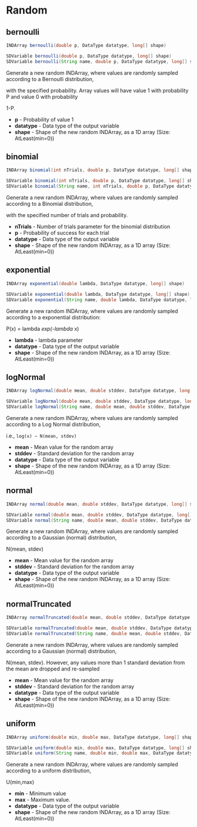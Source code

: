 # Random

## bernoulli

```java
INDArray bernoulli(double p, DataType datatype, long[] shape)

SDVariable bernoulli(double p, DataType datatype, long[] shape)
SDVariable bernoulli(String name, double p, DataType datatype, long[] shape)
```

Generate a new random INDArray, where values are randomly sampled according to a Bernoulli distribution,

with the specified probability. Array values will have value 1 with probability P and value 0 with probability

1-P.

* **p** - Probability of value 1
* **datatype** - Data type of the output variable
* **shape** - Shape of the new random INDArray, as a 1D array (Size: AtLeast(min=0))

## binomial

```java
INDArray binomial(int nTrials, double p, DataType datatype, long[] shape)

SDVariable binomial(int nTrials, double p, DataType datatype, long[] shape)
SDVariable binomial(String name, int nTrials, double p, DataType datatype, long[] shape)
```

Generate a new random INDArray, where values are randomly sampled according to a Binomial distribution,

with the specified number of trials and probability.

* **nTrials** - Number of trials parameter for the binomial distribution
* **p** - Probability of success for each trial
* **datatype** - Data type of the output variable
* **shape** - Shape of the new random INDArray, as a 1D array (Size: AtLeast(min=0))

## exponential

```java
INDArray exponential(double lambda, DataType datatype, long[] shape)

SDVariable exponential(double lambda, DataType datatype, long[] shape)
SDVariable exponential(String name, double lambda, DataType datatype, long[] shape)
```

Generate a new random INDArray, where values are randomly sampled according to a exponential distribution:

P(x) = lambda _exp(-lambda_ x)

* **lambda** - lambda parameter
* **datatype** - Data type of the output variable
* **shape** - Shape of the new random INDArray, as a 1D array (Size: AtLeast(min=0))

## logNormal

```java
INDArray logNormal(double mean, double stddev, DataType datatype, long[] shape)

SDVariable logNormal(double mean, double stddev, DataType datatype, long[] shape)
SDVariable logNormal(String name, double mean, double stddev, DataType datatype, long[] shape)
```

Generate a new random INDArray, where values are randomly sampled according to a Log Normal distribution,

i.e., `log(x) ~ N(mean, stdev)`

* **mean** - Mean value for the random array
* **stddev** - Standard deviation for the random array
* **datatype** - Data type of the output variable
* **shape** - Shape of the new random INDArray, as a 1D array (Size: AtLeast(min=0))

## normal

```java
INDArray normal(double mean, double stddev, DataType datatype, long[] shape)

SDVariable normal(double mean, double stddev, DataType datatype, long[] shape)
SDVariable normal(String name, double mean, double stddev, DataType datatype, long[] shape)
```

Generate a new random INDArray, where values are randomly sampled according to a Gaussian (normal) distribution,

N(mean, stdev)

* **mean** - Mean value for the random array
* **stddev** - Standard deviation for the random array
* **datatype** - Data type of the output variable
* **shape** - Shape of the new random INDArray, as a 1D array (Size: AtLeast(min=0))

## normalTruncated

```java
INDArray normalTruncated(double mean, double stddev, DataType datatype, long[] shape)

SDVariable normalTruncated(double mean, double stddev, DataType datatype, long[] shape)
SDVariable normalTruncated(String name, double mean, double stddev, DataType datatype, long[] shape)
```

Generate a new random INDArray, where values are randomly sampled according to a Gaussian (normal) distribution,

N(mean, stdev). However, any values more than 1 standard deviation from the mean are dropped and re-sampled

* **mean** - Mean value for the random array
* **stddev** - Standard deviation for the random array
* **datatype** - Data type of the output variable
* **shape** - Shape of the new random INDArray, as a 1D array (Size: AtLeast(min=0))

## uniform

```java
INDArray uniform(double min, double max, DataType datatype, long[] shape)

SDVariable uniform(double min, double max, DataType datatype, long[] shape)
SDVariable uniform(String name, double min, double max, DataType datatype, long[] shape)
```

Generate a new random INDArray, where values are randomly sampled according to a uniform distribution,

U(min,max)

* **min** - Minimum value
* **max** - Maximum value.
* **datatype** - Data type of the output variable
* **shape** - Shape of the new random INDArray, as a 1D array (Size: AtLeast(min=0))
